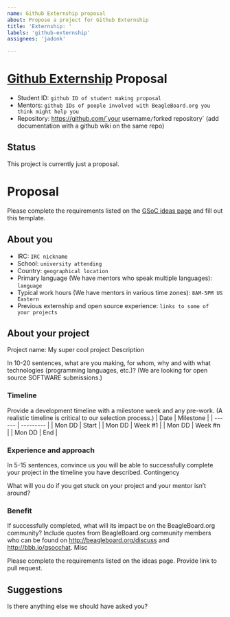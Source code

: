 ```yaml
---
name: Github Externship proposal
about: Propose a project for Github Externship
title: 'Externship: '
labels: 'github-externship'
assignees: 'jadonk'

---
```


# [Github Externship](https://github-externships.github.io/externship/) Proposal

* Student ID: `github ID of student making proposal`
* Mentors: `github IDs of people involved with BeagleBoard.org you think might help you`
* Repository: https://github.com/`your username`/`forked repository` (add documentation with a github wiki on the same repo)

## Status

This project is currently just a proposal.

# Proposal
Please complete the requirements listed on the [GSoC ideas page](https://bbb.io/gsocideas) and fill out this template.

## About you

* IRC: `IRC nickname`
* School: `university attending`
* Country: `geographical location`
* Primary language (We have mentors who speak multiple languages): `language`
* Typical work hours (We have mentors in various time zones): `8AM-5PM US Eastern`
* Previous externship and open source experience: `links to some of your projects`

## About your project

Project name: My super cool project
Description

In 10-20 sentences, what are you making, for whom, why and with what technologies (programming languages, etc.)? (We are looking for open source SOFTWARE submissions.)

### Timeline

Provide a development timeline with a milestone week and any pre-work. (A realistic timeline is critical to our selection process.)
| Date   | Milestone |
| ------ | --------- |
| Mon DD | Start     |
| Mon DD | Week #1   |
| Mon DD | Week #n   |
| Mon DD | End       |

### Experience and approach

In 5-15 sentences, convince us you will be able to successfully complete your project in the timeline you have described.
Contingency

What will you do if you get stuck on your project and your mentor isn’t around?

### Benefit

If successfully completed, what will its impact be on the BeagleBoard.org community? Include quotes from BeagleBoard.org community members who can be found on http://beagleboard.org/discuss and http://bbb.io/gsocchat.
Misc

Please complete the requirements listed on the ideas page. Provide link to pull request.

## Suggestions

Is there anything else we should have asked you? 
